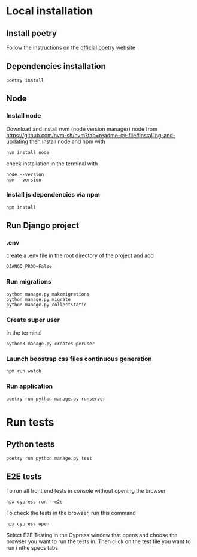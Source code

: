 # Local installation

## Install poetry

Follow the instructions on the [official poetry website](https://python-poetry.org/docs/#installation)

## Dependencies installation
```
poetry install
```

## Node
### Install node
Download and install nvm (node version manager) node from https://github.com/nvm-sh/nvm?tab=readme-ov-file#installing-and-updating then install node and npm with
```
nvm install node
```

check installation in the terminal with
```
node --version
npm --version
```
### Install js dependencies via npm

``` 
npm install
```

## Run Django project

### .env

create a .env file in the root directory of the project and add
```
DJANGO_PROD=False
```

### Run migrations

```
python manage.py makemigrations
python manage.py migrate
python manage.py collectstatic
```

### Create super user 

In the terminal 
```
python3 manage.py createsuperuser
```

### Launch boostrap css files continuous generation

```
npm run watch
```

### Run application

```
poetry run python manage.py runserver
```

# Run tests

## Python tests
```
poetry run python manage.py test
```

## E2E tests

To run all front end tests in console without opening the browser
```
npx cypress run --e2e
```

To check the tests in the browser, run this command
```
npx cypress open
```
Select E2E Testing in the Cypress window that opens and choose the browser you want to run the tests in.
Then click on the test file you want to run i nthe specs tabs

```
